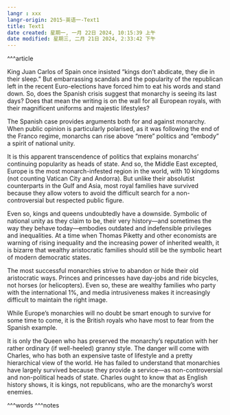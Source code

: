 ```yaml
---
langr : xxx
langr-origin: 2015-英语一-Text1
title: Text1
date created: 星期一, 一月 22日 2024, 10:15:39 上午
date modified: 星期三, 二月 21日 2024, 2:33:42 下午
---
```


^^^article

King Juan Carlos of Spain once insisted “kings don’t abdicate, they die in their sleep.” But embarrassing scandals and the popularity of the republican left in the recent Euro-elections have forced him to eat his words and stand down. So, does the Spanish crisis suggest that monarchy is seeing its last days? Does that mean the writing is on the wall for all European royals, with their magnificent uniforms and majestic lifestyles?

The Spanish case provides arguments both for and against monarchy. When public opinion is particularly polarised, as it was following the end of the Franco regime, monarchs can rise above “mere” politics and “embody” a spirit of national unity.

It is this apparent transcendence of politics that explains monarchs’ continuing popularity as heads of state. And so, the Middle East excepted, Europe is the most monarch-infested region in the world, with 10 kingdoms (not counting Vatican City and Andorra). But unlike their absolutist counterparts in the Gulf and Asia, most royal families have survived because they allow voters to avoid the difficult search for a non-controversial but respected public figure.

Even so, kings and queens undoubtedly have a downside. Symbolic of national unity as they claim to be, their very history—and sometimes the way they behave today—embodies outdated and indefensible privileges and inequalities. At a time when Thomas Piketty and other economists are warning of rising inequality and the increasing power of inherited wealth, it is bizarre that wealthy aristocratic families should still be the symbolic heart of modern democratic states.

The most successful monarchies strive to abandon or hide their old aristocratic ways. Princes and princesses have day-jobs and ride bicycles, not horses (or helicopters). Even so, these are wealthy families who party with the international 1%, and media intrusiveness makes it increasingly difficult to maintain the right image.

While Europe’s monarchies will no doubt be smart enough to survive for some time to come, it is the British royals who have most to fear from the Spanish example.

It is only the Queen who has preserved the monarchy’s reputation with her rather ordinary (if well-heeled) granny style. The danger will come with Charles, who has both an expensive taste of lifestyle and a pretty hierarchical view of the world. He has failed to understand that monarchies have largely survived because they provide a service—as non-controversial and non-political heads of state. Charles ought to know that as English history shows, it is kings, not republicans, who are the monarchy’s worst enemies.




^^^words
^^^notes